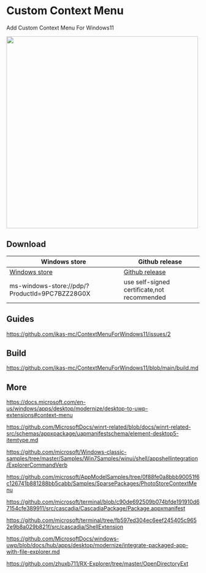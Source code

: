 # Custom Context Menu

 Add Custom Context Menu For Windows11
 

<img src="https://raw.githubusercontent.com/ikas-mc/ContextMenuForWindows11/main/screenshots/menu.png" width=500 >


##  Download

Windows store|Github release
------------ | -------------
<a href="https://www.microsoft.com/en-us/p/custom-context-menu/9pc7bzz28g0x">Windows store </a>|<a href="https://github.com/ikas-mc/ContextMenuForWindows11/releases">Github release </a>
ms-windows-store://pdp/?ProductId=9PC7BZZ28G0X|use self-signed certificate,not recommended



##  Guides
https://github.com/ikas-mc/ContextMenuForWindows11/issues/2

##  Build   
https://github.com/ikas-mc/ContextMenuForWindows11/blob/main/build.md


## More 

https://docs.microsoft.com/en-us/windows/apps/desktop/modernize/desktop-to-uwp-extensions#context-menu

https://github.com/MicrosoftDocs/winrt-related/blob/docs/winrt-related-src/schemas/appxpackage/uapmanifestschema/element-desktop5-itemtype.md

https://github.com/microsoft/Windows-classic-samples/tree/master/Samples/Win7Samples/winui/shell/appshellintegration/ExplorerCommandVerb

https://github.com/microsoft/AppModelSamples/tree/0f88fe0a8bbb90051f6c126741b881288bb5cabb/Samples/SparsePackages/PhotoStoreContextMenu

https://github.com/microsoft/terminal/blob/c90de692509b074bfde191910d67154cfe389911/src/cascadia/CascadiaPackage/Package.appxmanifest

https://github.com/microsoft/terminal/tree/fb597ed304ec6eef245405c9652e9b8a029b821f/src/cascadia/ShellExtension

https://github.com/MicrosoftDocs/windows-uwp/blob/docs/hub/apps/desktop/modernize/integrate-packaged-app-with-file-explorer.md

https://github.com/zhuxb711/RX-Explorer/tree/master/OpenDirectoryExt
